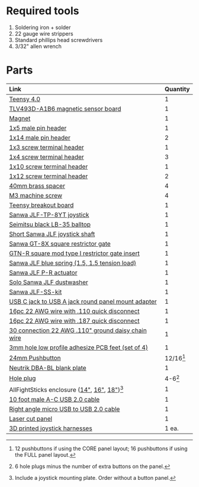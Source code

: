 # Required tools
1. Soldering iron + solder
2. 22 gauge wire strippers
3. Standard phillips head screwdrivers
4. 3/32" allen wrench

# Parts
| Link                                                                                                                                                                                                                                                                                              | Quantity  |
|:--------------------------------------------------------------------------------------------------------------------------------------------------------------------------------------------------------------------------------------------------------------------------------------------------|:----------|
| [Teensy 4.0](https://www.digikey.com/en/products/detail/sparkfun-electronics/DEV-15583/10384551)                                                                                                                                                                                                  | 1         |
| [TLV493D-A1B6 magnetic sensor board](https://www.digikey.com/en/products/detail/infineon-technologies/S2GO3DSENSETLV493DTOBO1/9808564)                                                                                                                                                            | 1         |
| [Magnet](https://www.digikey.com/en/products/detail/radial-magnets-inc/8013/555325)                                                                                                                                                                                                               | 1         |
| [1x5 male pin header](https://www.digikey.com/en/products/detail/sullins-connector-solutions/PBC05SAAN/859626)                                                                                                                                                                                    | 1         |
| [1x14 male pin header](https://www.digikey.com/en/products/detail/sullins-connector-solutions/PBC14SAAN/859635)                                                                                                                                                                                   | 2         |
| [1x3 screw terminal header](https://www.digikey.com/en/products/detail/on-shore-technology-inc/OSTVN03A150/1588863)                                                                                                                                                                               | 1         |
| [1x4 screw terminal header](https://www.digikey.com/en/products/detail/on-shore-technology-inc/OSTVN04A150/1588864)                                                                                                                                                                               | 3         |
| [1x10 screw terminal header](https://www.digikey.com/en/products/detail/on-shore-technology-inc/OSTVN10A150/1588870)                                                                                                                                                                              | 1         |
| [1x12 screw terminal header](https://www.digikey.com/en/products/detail/on-shore-technology-inc/OSTVN12A150/1588872)                                                                                                                                                                              | 2         |
| [40mm brass spacer](https://www.digikey.com/en/products/detail/w%C3%BCrth-elektronik/970400324/9488593)                                                                                                                                                                                           | 4         |
| [M3 machine screw](https://www.digikey.com/en/products/detail/keystone-electronics/9191-3/4499484)                                                                                                                                                                                                | 4         |
| [Teensy breakout board](https://www.tindie.com/products/raster/teensy-breakout-board-v16/)                                                                                                                                                                                                        | 1         |
| [Sanwa JLF-TP-8YT joystick](https://focusattack.com/sanwa-jlf-tp-8yt-joystick/)                                                                                                                                                                                                                   | 1         |
| [Seimitsu black LB-35 balltop](https://focusattack.com/seimitsu-solid-color-black-lb-35-balltop/)                                                                                                                                                                                                 | 1         |
| [Short Sanwa JLF joystick shaft](https://focusattack.com/short-sanwa-jlf-joystick-shaft/)                                                                                                                                                                                                         | 1         |
| [Sanwa GT-8X square restrictor gate](https://focusattack.com/sanwa-gt-8x-square-restrictor-gate/)                                                                                                                                                                                                 | 1         |
| [GTN-R square mod type I restrictor gate insert](https://focusattack.com/gtn-r-square-mod-type-i-restrictor-gate-insert/)                                                                                                                                                                         | 1         |
| [Sanwa JLF blue spring (1.5, 1.5 tension load)](https://focusattack.com/sanwa-jlf-blue-spring-1-5-1-5-tension-load/)                                                                                                                                                                              | 1         |
| [Sanwa JLF P-R actuator](https://focusattack.com/sanwa-jlf-p-r-actuator/)                                                                                                                                                                                                                         | 1         |
| [Solo Sanwa JLF dustwasher](https://focusattack.com/solo-sanwa-jlf-dustwasher-fits-sanwa-jlf-without-shaft-cover-set-of-2/)                                                                                                                                                                       | 1         |
| [Sanwa JLF-SS-kit](https://focusattack.com/sanwa-jlf-ss-kit-set-of-4/)                                                                                                                                                                                                                            | 1         |
| [USB C jack to USB A jack round panel mount adapter](https://focusattack.com/usb-c-jack-to-usb-a-jack-round-panel-mount-adapter/)                                                                                                                                                                 | 1         |
| [16pc 22 AWG wire with .110 quick disconnect](https://focusattack.com/16pc-22-awg-wire-with-110-quick-disconnect/)                                                                                                                                                                                | 1         |
| [16pc 22 AWG wire with .187 quick disconnect](https://focusattack.com/16pc-22-awg-wire-with-187-quick-disconnect/)                                                                                                                                                                                | 1         |
| [30 connection 22 AWG .110" ground daisy chain wire](https://focusattack.com/30-connection-22-awg-110-ground-daisy-chain-wire/)                                                                                                                                                                   | 1         |
| [3mm hole low profile adhesize PCB feet (set of 4)](https://focusattack.com/3mm-hole-low-profile-adhesive-pcb-feet-set-of-4/)                                                                                                                                                                     | 1         |
| [24mm Pushbutton](https://focusattack.com/controls/pushbutton/by-hole-diameter/24mm/)                                                                                                                                                                                                                  | 12/16[^1] |
| [Neutrik DBA-BL blank plate](https://focusattack.com/neutrik-dba-bl-blank-plate/)                                                                                                                                                                                                                 | 1         |
| [Hole plug](https://allfightsticks.com/products/screw-in-hole-plugs)                                                                                                                                                                                                                              | 4-6[^2]   |
| AllFightSticks enclosure ([14"](https://allfightsticks.com/collections/14-enclosures/products/14-semi-modular-body), [16"](https://allfightsticks.com/collections/16-enclosures/products/16-bodies), [18"](https://allfightsticks.com/collections/18-enclosures/products/18-standard-bodies))[^3] | 1         |
| [10 foot male A-C USB 2.0 cable](https://www.amazon.com/gp/product/B01D3095RW)                                                                                                                                                                                                                    | 1         |
| [Right angle micro USB to USB 2.0 cable](https://www.amazon.com/gp/product/B01LYYT3N3)                                                                                                                                                                                                            | 1         |
| [Laser cut panel](/hardware/panel/README.md)                                                                                                                                                                                                                                                      | 1         |
| [3D printed joystick harnesses](/hardware/joystick/README.md)                                                                                                                                                                                                                                     | 1 ea.     |

[^1]: 12 pushbuttons if using the CORE panel layout; 16 pushbuttons if using the FULL panel layout.
[^2]: 6 hole plugs minus the number of extra buttons on the panel.
[^3]: Include a joystick mounting plate. Order without a button panel.
